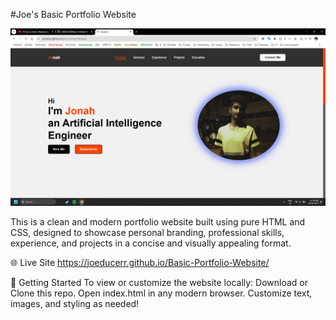 #Joe's Basic Portfolio Website

![Uploading image.png…](image.png)

This is a clean and modern portfolio website built using pure HTML and CSS, designed to showcase personal branding, professional skills, experience, and projects in a concise and visually appealing format.

🌐 Live Site
https://joeducerr.github.io/Basic-Portfolio-Website/

🚀 Getting Started
To view or customize the website locally:
Download or Clone this repo.
Open index.html in any modern browser.
Customize text, images, and styling as needed!
